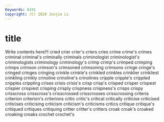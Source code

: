 ```yaml
---
Keywords: 6341
Copyright: (C) 2020 Junjie Li
---
```


# title

Write contents here!!!
cried 
crier 
crier's 
criers
cries 
crime 
crime's 
crimes 
criminal 
criminal's 
criminally 
criminals 
criminologist 
criminologist's
criminologists 
criminology 
criminology's 
crimp 
crimp's 
crimped 
crimping 
crimps 
crimson 
crimson's
crimsoned 
crimsoning 
crimsons 
cringe 
cringe's 
cringed 
cringes 
cringing 
crinkle 
crinkle's
crinkled 
crinkles 
crinklier 
crinkliest 
crinkling 
crinkly 
crinoline 
crinoline's 
crinolines 
cripple
cripple's 
crippled 
cripples 
crippling 
crises 
crisis 
crisis's 
crisp 
crisp's 
crisped
crisper 
crispest 
crispier 
crispiest 
crisping 
crisply 
crispness 
crispness's 
crisps 
crispy
crisscross 
crisscross's 
crisscrossed 
crisscrosses 
crisscrossing 
criteria 
criterion 
criterion's 
criterions 
critic
critic's 
critical 
critically 
criticise 
criticised 
criticises 
criticising 
criticism 
criticism's 
criticisms
critics 
critique 
critique's 
critiqued 
critiques 
critiquing 
critter 
critter's 
critters 
croak
croak's 
croaked 
croaking 
croaks 
crochet 
crochet's 
